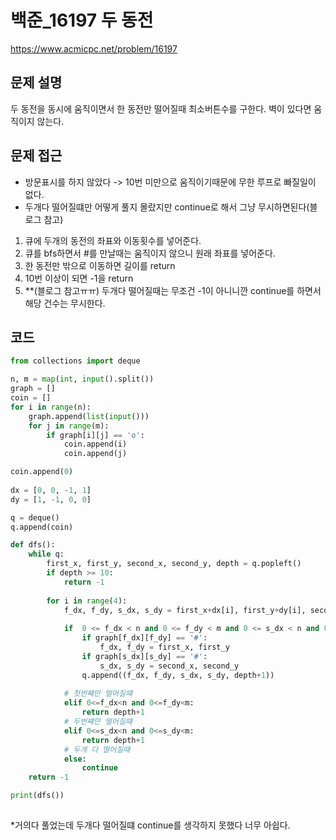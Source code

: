 # 백준_16197 두 동전
https://www.acmicpc.net/problem/16197

## 문제 설명
두 동전을 동시에 움직이면서 한 동전만 떨어질때 최소버튼수를 구한다.
벽이 있다면 움직이지 않는다. 

## 문제 접근
* 방문표시를 하지 않았다 -> 10번 미만으로 움직이기때문에 무한 루프로 빠질일이 없다.
* 두개다 떨어질떄만 어떻게 풀지 몰랐지만 continue로 해서 그냥 무시하면된다(블로그 참고)
1. 큐에 두개의 동전의 좌표와 이동횟수를 넣어준다.
2. 큐를 bfs하면서 #를 만날때는 움직이지 않으니 원래 좌표를 넣어준다.
3. 한 동전만 밖으로 이동하면 길이를 return
4. 10번 이상이 되면 -1을 return
5. **(블로그 참고ㅠㅠ) 두개다 떨어질때는 무조건 -1이 아니니깐 continue를 하면서 해당 건수는 무시한다. 

## 코드
```python
from collections import deque

n, m = map(int, input().split())
graph = []
coin = []
for i in range(n):
    graph.append(list(input()))
    for j in range(m):
        if graph[i][j] == 'o':
            coin.append(i)
            coin.append(j)

coin.append(0)
            
dx = [0, 0, -1, 1]
dy = [1, -1, 0, 0]

q = deque()
q.append(coin)

def dfs():
    while q:
        first_x, first_y, second_x, second_y, depth = q.popleft()
        if depth >= 10:
            return -1
            
        for i in range(4):
            f_dx, f_dy, s_dx, s_dy = first_x+dx[i], first_y+dy[i], second_x+dx[i], second_y+dy[i]
            
            if  0 <= f_dx < n and 0 <= f_dy < m and 0 <= s_dx < n and 0 <= s_dy < m:
                if graph[f_dx][f_dy] == '#':
                    f_dx, f_dy = first_x, first_y
                if graph[s_dx][s_dy] == '#':
                    s_dx, s_dy = second_x, second_y
                q.append((f_dx, f_dy, s_dx, s_dy, depth+1))        
            
            # 첫번쨰만 떨어질떄 
            elif 0<=f_dx<n and 0<=f_dy<m:
                return depth+1
            # 두번쨰만 떨어질떄
            elif 0<=s_dx<n and 0<=s_dy<m:
                return depth+1
            # 두개 다 떨어질때 
            else:
                continue
    return -1

print(dfs())
    
```
*거의다 풀었는데 두개다 떨어질떄 continue를 생각하지 못했다 너무 아쉽다. 